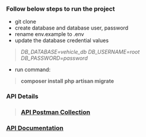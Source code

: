 ### Follow below steps to run the project

- git clone
- create database and database user, password
- rename env.example to .env
- update the database credential values
> *DB_DATABASE=vehicle_db
DB_USERNAME=root
DB_PASSWORD=password*
- run command: 
> **composer install**
> **php artisan migrate**
 



### API Details
> ### [API Postman Collection](https://www.getpostman.com/collections/59ea8be3791377b8f906 "[API Postman Collection] ")
### [API Documentation](https://documenter.getpostman.com/view/9991806/UVeAu8bu "API Documentation")
 